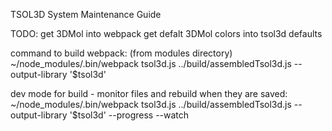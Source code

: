 TSOL3D System Maintenance Guide


TODO:
    get 3DMol into webpack
    get defalt 3DMol colors into tsol3d defaults

command to build webpack: (from modules directory)
    ~/node_modules/.bin/webpack tsol3d.js  ../build/assembledTsol3d.js --output-library '$tsol3d'

dev mode for build - monitor files and rebuild when they are saved:
    ~/node_modules/.bin/webpack tsol3d.js  ../build/assembledTsol3d.js --output-library '$tsol3d'  --progress --watch

